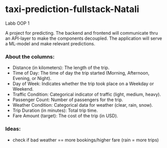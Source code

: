 # taxi-prediction-fullstack-Natali
Labb OOP 1

A project for predicting. The backend and frontend will communicate thru an API-layer to make the components decoupled. The application will serve a ML-model and make relevant predictions. 


### About the columns: 

- Distance (in kilometers): The length of the trip.
- Time of Day: The time of day the trip started (Morning, Afternoon, Evening, or Night).
- Day of Week: Indicates whether the trip took place on a Weekday or Weekend.
- Traffic Condition: Categorical indicator of traffic (light, medium, heavy).
- Passenger Count: Number of passengers for the trip.
- Weather Condition: Categorical data for weather (clear, rain, snow).
- Trip Duration (in minutes): Total trip time.
- Fare Amount (target): The cost of the trip (in USD).


### Ideas: 
- check if bad weather == more bookings/higher fare (rain = more trips)

